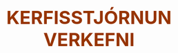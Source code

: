<h1>KERFISSTJÓRNUN VERKEFNI</h1>




<style>
    @keyframes box {
        0%{
            
        }
        20%{
            color: green;
        }
        40%{
            color: blue;
            transform: scale(1.1);
        }
        60%{
            color: purple;
            transform: rotate(360deg)
        }
        80%{
            color: yellow;
        }
        100%{

        }
    } 
    h1{
        color:red;
        transition:1s ease;
        text-align:center;
        font-weight: bold;
        margin:2em 0;
        animation: box 1s infinite;
        font-size: 3em;
    }
</style>